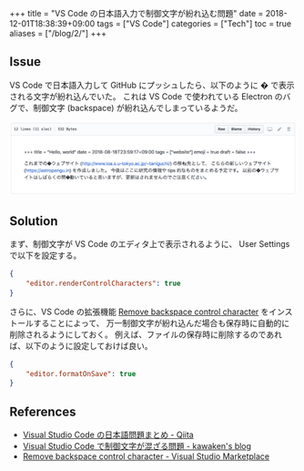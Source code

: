 +++
title = "VS Code の日本語入力で制御文字が紛れ込む問題"
date  = 2018-12-01T18:38:39+09:00
tags  = ["VS Code"]
categories = ["Tech"]
toc = true
aliases = ["/blog/2/"]
+++

## Issue

VS Code で日本語入力して GitHub にプッシュしたら、以下のように � で表示される文字が紛れ込んでいた。
これは VS Code で使われている Electron のバグで、制御文字 (backspace) が紛れ込んでしまっているようだ。

![](issue.png)

## Solution

まず、制御文字が VS Code のエディタ上で表示されるように、 User Settings で以下を設定する。

```json
{
    "editor.renderControlCharacters": true
}
```

さらに、VS Code の拡張機能 [Remove backspace control character](https://marketplace.visualstudio.com/items?itemName=satokaz.vscode-bs-ctrlchar-remover) をインストールすることによって、
万一制御文字が紛れ込んだ場合も保存時に自動的に削除されるようにしておく。
例えば、ファイルの保存時に削除するのであれば、以下のように設定しておけば良い。

```json
{
    "editor.formatOnSave": true
}
```

## References

+ [Visual Studio Code の日本語問題まとめ - Qiita](https://qiita.com/EbXpJ6bp/items/e6a0ed52bdcb60bfd145)
+ [Visual Studio Code で制御文字が混ざる問題 - kawaken's blog](http://kawaken.hateblo.jp/entry/2018/04/02/234339)
+ [Remove backspace control character - Visual Studio Marketplace](https://marketplace.visualstudio.com/items?itemName=satokaz.vscode-bs-ctrlchar-remover)
